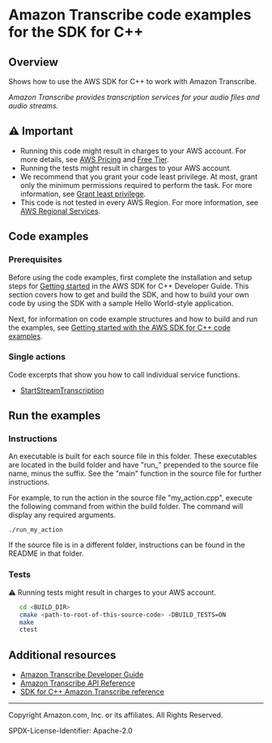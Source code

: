 # Amazon Transcribe code examples for the SDK for C++

## Overview

Shows how to use the AWS SDK for C++ to work with Amazon Transcribe.

<!--custom.overview.start-->
<!--custom.overview.end-->

_Amazon Transcribe provides transcription services for your audio files and audio streams._

## ⚠ Important

* Running this code might result in charges to your AWS account. For more details, see [AWS Pricing](https://aws.amazon.com/pricing/) and [Free Tier](https://aws.amazon.com/free/).
* Running the tests might result in charges to your AWS account.
* We recommend that you grant your code least privilege. At most, grant only the minimum permissions required to perform the task. For more information, see [Grant least privilege](https://docs.aws.amazon.com/IAM/latest/UserGuide/best-practices.html#grant-least-privilege).
* This code is not tested in every AWS Region. For more information, see [AWS Regional Services](https://aws.amazon.com/about-aws/global-infrastructure/regional-product-services).

<!--custom.important.start-->
<!--custom.important.end-->

## Code examples

### Prerequisites



Before using the code examples, first complete the installation and setup steps
for [Getting started](https://docs.aws.amazon.com/sdk-for-cpp/v1/developer-guide/getting-started.html) in the AWS SDK for
C++ Developer Guide.
This section covers how to get and build the SDK, and how to build your own code by using the SDK with a
sample Hello World-style application.

Next, for information on code example structures and how to build and run the examples, see [Getting started with the AWS SDK for C++ code examples](https://docs.aws.amazon.com/sdk-for-cpp/v1/developer-guide/getting-started-code-examples.html).


<!--custom.prerequisites.start-->
<!--custom.prerequisites.end-->

### Single actions

Code excerpts that show you how to call individual service functions.

- [StartStreamTranscription](get_transcript.cpp#L28)


<!--custom.examples.start-->
<!--custom.examples.end-->

## Run the examples

### Instructions

An executable is built for each source file in this folder. These executables are located in the build folder and have
"run_" prepended to the source file name, minus the suffix. See the "main" function in the source file for further instructions.

For example, to run the action in the source file "my_action.cpp", execute the following command from within the build folder. The command
will display any required arguments.

```
./run_my_action
```

If the source file is in a different folder, instructions can be found in the README in that
folder.

<!--custom.instructions.start-->
<!--custom.instructions.end-->



### Tests

⚠ Running tests might result in charges to your AWS account.



```sh
   cd <BUILD_DIR>
   cmake <path-to-root-of-this-source-code> -DBUILD_TESTS=ON
   make
   ctest
```


<!--custom.tests.start-->
<!--custom.tests.end-->

## Additional resources

- [Amazon Transcribe Developer Guide](https://docs.aws.amazon.com/transcribe/latest/dg/what-is.html)
- [Amazon Transcribe API Reference](https://docs.aws.amazon.com/transcribe/latest/APIReference/Welcome.html)
- [SDK for C++ Amazon Transcribe reference](https://sdk.amazonaws.com/cpp/api/LATEST/aws-cpp-sdk-transcribe/html/annotated.html)

<!--custom.resources.start-->
<!--custom.resources.end-->

---

Copyright Amazon.com, Inc. or its affiliates. All Rights Reserved.

SPDX-License-Identifier: Apache-2.0